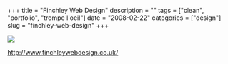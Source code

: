 +++
title = "Finchley Web Design"
description = ""
tags = ["clean", "portfolio", "trompe l'oeil"]
date = "2008-02-22"
categories = ["design"]
slug = "finchley-web-design"
+++


 

  <div id="screens-thumbs" class="clearfix">
    <div class="txt-center" id="design-submission"><a href="http://www.finchleywebdesign.co.uk/"><img id='bluga-thumbnail-886' class='bluga-thumbnail large' src='http://media.konigi.com/bluga/
wt47f2791bb7727_0.jpg'/></a></div>  
  </div>   
<p><a href="http://www.finchleywebdesign.co.uk/">http://www.finchleywebdesign.co.uk/</a></p>





